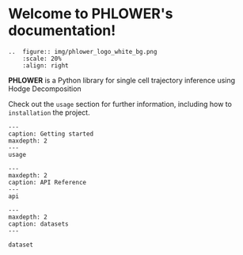 

# Welcome to PHLOWER's documentation!

```{eval-rst}
..  figure:: img/phlower_logo_white_bg.png
    :scale: 20%
    :align: right
```

**PHLOWER** is a Python library for single cell trajectory inference using Hodge Decomposition

Check out the `usage` section for further information, including
how to `installation` the project.


```{toctree}
---
caption: Getting started
maxdepth: 2
---
usage
```

```{toctree}
---
maxdepth: 2
caption: API Reference
---
api
```


```{toctree}
---
maxdepth: 2
caption: datasets
---

dataset
```

